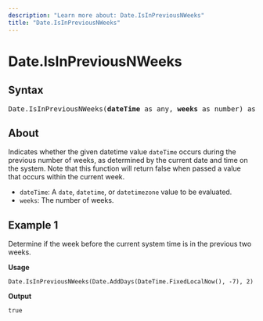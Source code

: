```yaml
---
description: "Learn more about: Date.IsInPreviousNWeeks"
title: "Date.IsInPreviousNWeeks"
---
```

# Date.IsInPreviousNWeeks

## Syntax

<pre>
Date.IsInPreviousNWeeks(<b>dateTime</b> as any, <b>weeks</b> as number) as nullable logical
</pre>

## About

Indicates whether the given datetime value `dateTime` occurs during the previous number of weeks, as determined by the current date and time on the system. Note that this function will return false when passed a value that occurs within the current week.

* `dateTime`: A `date`, `datetime`, or `datetimezone` value to be evaluated.
* `weeks`: The number of weeks.

## Example 1

Determine if the week before the current system time is in the previous two weeks.

**Usage**

```powerquery-m
Date.IsInPreviousNWeeks(Date.AddDays(DateTime.FixedLocalNow(), -7), 2)
```

**Output**

`true`
